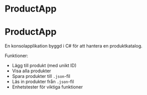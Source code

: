 # ProductApp

# ProductApp

En konsolapplikation byggd i C# för att hantera en produktkatalog.

 Funktioner:
- Lägg till produkt (med unikt ID)
- Visa alla produkter
- Spara produkter till `.json`-fil
- Läs in produkter från `.json`-fil
- Enhetstester för viktiga funktioner
